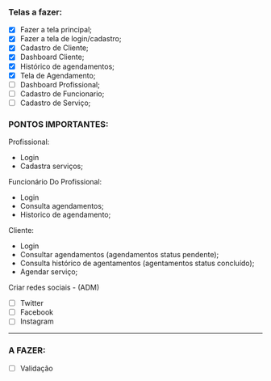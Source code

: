 ### Telas a fazer:

- [x] Fazer a tela principal;
- [x] Fazer a tela de login/cadastro;
- [x] Cadastro de Cliente;
- [x] Dashboard Cliente;
- [x] Histórico de agendamentos;
- [x] Tela de Agendamento;
- [ ] Dashboard Profissional;
- [ ] Cadastro de Funcionario;
- [ ] Cadastro de Serviço;

### PONTOS IMPORTANTES:

Profissional:

- Login
- Cadastra serviços;

Funcionário Do Profissional:

- Login
- Consulta agendamentos;
- Historico de agendamento;

Cliente:

- Login
- Consultar agendamentos (agendamentos status pendente);
- Consulta histórico de agentamentos (agentamentos status concluído);
- Agendar serviço;

Criar redes sociais - (ADM)

- [ ] Twitter
- [ ] Facebook
- [ ] Instagram

---

### A FAZER:

- [ ] Validação
